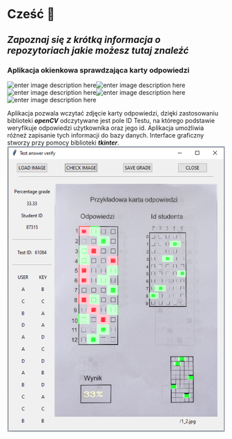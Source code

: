 # Cześć 👋
## *Zapoznaj się z krótką informacja o repozytoriach jakie możesz tutaj znaleźć*
### Aplikacja okienkowa sprawdzająca karty odpowiedzi
![enter image description here](https://img.shields.io/badge/Python-3776AB.svg?style=for-the-badge&logo=Python&logoColor=white)![enter image description here](https://img.shields.io/badge/OpenCV-5C3EE8.svg?style=for-the-badge&logo=OpenCV&logoColor=white)![enter image description here](https://img.shields.io/badge/MySQL-4479A1.svg?style=for-the-badge&logo=MySQL&logoColor=white)![enter image description here](https://img.shields.io/badge/Windows-0078D6.svg?style=for-the-badge&logo=Windows&logoColor=white)![enter image description here](https://img.shields.io/badge/PyCharm-000000.svg?style=for-the-badge&logo=PyCharm&logoColor=white)

Aplikacja pozwala wczytać zdjęcie karty odpowiedzi, dzięki zastosowaniu biblioteki ***openCV*** odczytywane jest pole ID Testu, na którego podstawie weryfikuje odpowiedzi użytkownika oraz jego id. Aplikacja umożliwia różneż zapisanie tych informacji do bazy danych. Interface graficzny stworzy przy pomocy biblioteki ***tkinter***. 
![enter image description here](https://github.com/MaciejPelczar/test-verify-app/blob/main/answer.png)
<!--
**MaciejPelczar/MaciejPelczar** is a ✨ _special_ ✨ repository because its `README.md` (this file) appears on your GitHub profile.

Here are some ideas to get you started:

- 🔭 I’m currently working on ...
- 🌱 I’m currently learning ...
- 👯 I’m looking to collaborate on ...
- 🤔 I’m looking for help with ...
- 💬 Ask me about ...
- 📫 How to reach me: ...
- 😄 Pronouns: ...
- ⚡ Fun fact: ...
-->
